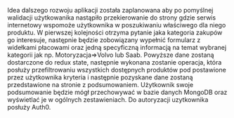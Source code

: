 Idea dalszego rozwoju aplikacji została zaplanowana aby po pomyślnej walidacji użytkowanika nastąpiło przekierowanie do strony gdzie serwis internetowy wspomoże użytkownika w poszukiwaniu właściwego dla niego produktu. W pierwszej kolejności otrzyma pytanie jaka kategoria zakupów go interesuje, następnie będzie zobowiązany wypełnić formularz z widełkami płacowami oraz jedną specyficzną informacją na temat wybranej kategorii jak np. Motoryzacja=>Volvo lub Saab. Powyższe dane zostaną dostarczone do redux state, następnie wykonana zostanie operacja, która posłuży przefiltrowaniu wszystkich dostępnych produktów pod postawione przez użytkownika kryteria i następnie pozyskane dane zostaną przedstawione na stronie z podsumowaniem. Użytkownik swoje podsumowanie będzie mógł przechowywać w bazie danych MongoDB oraz wyświetlać je w ogólnych zestawieniach. Do autoryzacji uzytkownika posłuży Auth0.
